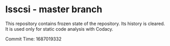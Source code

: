 # lsscsi - master branch

This repository contains frozen state of the repository.
Its history is cleared. It is used only for static code
analysis with Codacy.

Commit Time: 1687019332